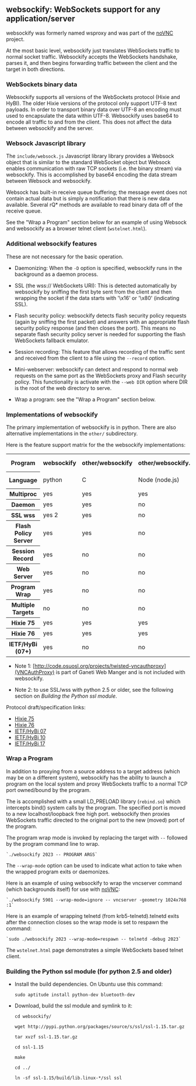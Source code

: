 ## websockify: WebSockets support for any application/server

websockify was formerly named wsproxy and was part of the
[noVNC](https://github.com/kanaka/noVNC) project.

At the most basic level, websockify just translates WebSockets traffic
to normal socket traffic. Websockify accepts the WebSockets handshake,
parses it, and then begins forwarding traffic between the client and
the target in both directions.

### WebSockets binary data

Websockify supports all versions of the WebSockets protocol (Hixie and
HyBI). The older Hixie versions of the protocol only support UTF-8
text payloads. In order to transport binary data over UTF-8 an
encoding must used to encapsulate the data within UTF-8. Websockify
uses base64 to encode all traffic to and from the client. This does
not affect the data between websockify and the server.

### Websock Javascript library

The `include/websock.js` Javascript library library provides a Websock
object that is similar to the standard WebSocket object but Websock
enables communication with raw TCP sockets (i.e. the binary stream)
via websockify. This is accomplished by base64 encoding the data
stream between Websock and websockify.

Websock has built-in receive queue buffering; the message event
does not contain actual data but is simply a notification that
there is new data available. Several rQ* methods are available to
read binary data off of the receive queue.

See the "Wrap a Program" section below for an example of using Websock
and websockify as a browser telnet client (`wstelnet.html`).


### Additional websockify features

These are not necessary for the basic operation.

* Daemonizing: When the `-D` option is specified, websockify runs
  in the background as a daemon process.

* SSL (the wss:// WebSockets URI): This is detected automatically by
  websockify by sniffing the first byte sent from the client and then
  wrapping the socket if the data starts with '\x16' or '\x80'
  (indicating SSL).

* Flash security policy: websockify detects flash security policy
  requests (again by sniffing the first packet) and answers with an
  appropriate flash security policy response (and then closes the
  port). This means no separate flash security policy server is needed
  for supporting the flash WebSockets fallback emulator.

* Session recording: This feature that allows recording of the traffic
  sent and received from the client to a file using the `--record`
  option.

* Mini-webserver: websockify can detect and respond to normal web
  requests on the same port as the WebSockets proxy and Flash security
  policy. This functionality is activate with the `--web DIR` option
  where DIR is the root of the web directory to serve.

* Wrap a program: see the "Wrap a Program" section below.


### Implementations of websockify

The primary implementation of websockify is in python. There are also
alternative implementations in the `other/` subdirectory.

Here is the feature support matrix for the the websockify
implementations:

<table>
    <tr>
        <th>Program</th>
        <th>websockify</th>
        <th>other/websockify</th>
        <th>other/websockify.js</th>
        <th>other/websockify.rb</th>
        <th>other/kumina</th>
        <th>VNCAuthProxy 1</th>
    </tr> <tr>
        <th>Language</th>
        <td>python</td>
        <td>C</td>
        <td>Node (node.js)</td>
        <td>Ruby</td>
        <td>C</td>
        <td>python (twisted)</td>
    </tr> <tr>
        <th>Multiproc</th>
        <td>yes</td>
        <td>yes</td>
        <td>yes</td>
        <td>no</td>
        <td>no</td>
        <td>yes</td>
    </tr> <tr>
        <th>Daemon</th>
        <td>yes</td>
        <td>yes</td>
        <td>no</td>
        <td>no</td>
        <td>no</td>
        <td>yes</td>
    </tr> <tr>
        <th>SSL wss</th>
        <td>yes 2</td>
        <td>yes</td>
        <td>no</td>
        <td>no</td>
        <td>no</td>
        <td>yes</td>
    </tr> <tr>
        <th>Flash Policy Server</th>
        <td>yes</td>
        <td>yes</td>
        <td>no</td>
        <td>no</td>
        <td>yes</td>
        <td>no</td>
    </tr> <tr>
        <th>Session Record</th>
        <td>yes</td>
        <td>no</td>
        <td>no</td>
        <td>no</td>
        <td>no</td>
        <td>no</td>
    </tr> <tr>
        <th>Web Server</th>
        <td>yes</td>
        <td>no</td>
        <td>no</td>
        <td>no</td>
        <td>no</td>
        <td>no</td>
    </tr> <tr>
        <th>Program Wrap</th>
        <td>yes</td>
        <td>no</td>
        <td>no</td>
        <td>no</td>
        <td>no</td>
        <td>no</td>
    </tr> <tr>
        <th>Multiple Targets</th>
        <td>no</td>
        <td>no</td>
        <td>no</td>
        <td>no</td>
        <td>yes</td>
        <td>no</td>
    </tr> <tr>
        <th>Hixie 75</th>
        <td>yes</td>
        <td>yes</td>
        <td>yes</td>
        <td>no</td>
        <td>no</td>
        <td>no</td>
    </tr> <tr>
        <th>Hixie 76</th>
        <td>yes</td>
        <td>yes</td>
        <td>yes</td>
        <td>yes</td>
        <td>yes</td>
        <td>yes</td>
    </tr> <tr>
        <th>IETF/HyBi (07+)</th>
        <td>yes</td>
        <td>no</td>
        <td>no</td>
        <td>no</td>
        <td>no</td>
        <td>yes</td>
    </tr>
</table>


* Note 1:
  [http://code.osuosl.org/projects/twisted-vncauthproxy](VNCAuthProxy)
  is part of Ganeti Web Manger and is not included with websockify.

* Note 2: to use SSL/wss with python 2.5 or older, see the following
  section on *Building the Python ssl module*.


Protocol draft/specification links:

* [Hixie 75](http://tools.ietf.org/html/draft-hixie-thewebsocketprotocol-75)
* [Hixie 76](http://tools.ietf.org/html/draft-hixie-thewebsocketprotocol-76)
* [IETF/HyBi 07](http://tools.ietf.org/html/draft-ietf-hybi-thewebsocketprotocol-07)
* [IETF/HyBi 10](http://tools.ietf.org/html/draft-ietf-hybi-thewebsocketprotocol-10)
* [IETF/HyBi 17](http://tools.ietf.org/html/draft-ietf-hybi-thewebsocketprotocol-17)

### Wrap a Program

In addition to proxying from a source address to a target address
(which may be on a different system), websockify has the ability to
launch a program on the local system and proxy WebSockets traffic to
a normal TCP port owned/bound by the program.

The is accomplished with a small LD_PRELOAD library (`rebind.so`)
which intercepts bind() system calls by the program. The specified
port is moved to a new localhost/loopback free high port. websockify
then proxies WebSockets traffic directed to the original port to the
new (moved) port of the program.

The program wrap mode is invoked by replacing the target with `--`
followed by the program command line to wrap.

    `./websockify 2023 -- PROGRAM ARGS`

The `--wrap-mode` option can be used to indicate what action to take
when the wrapped program exits or daemonizes.

Here is an example of using websockify to wrap the vncserver command
(which backgrounds itself) for use with
[noVNC](https://github.com/kanaka/noVNC):

    `./websockify 5901 --wrap-mode=ignore -- vncserver -geometry 1024x768 :1`

Here is an example of wrapping telnetd (from krb5-telnetd).telnetd
exits after the connection closes so the wrap mode is set to respawn
the command:

    `sudo ./websockify 2023 --wrap-mode=respawn -- telnetd -debug 2023`

The `wstelnet.html` page demonstrates a simple WebSockets based telnet
client.


### Building the Python ssl module (for python 2.5 and older)

* Install the build dependencies. On Ubuntu use this command:

    `sudo aptitude install python-dev bluetooth-dev`

* Download, build the ssl module and symlink to it:

    `cd websockify/`

    `wget http://pypi.python.org/packages/source/s/ssl/ssl-1.15.tar.gz`

    `tar xvzf ssl-1.15.tar.gz`

    `cd ssl-1.15`

    `make`

    `cd ../`

    `ln -sf ssl-1.15/build/lib.linux-*/ssl ssl`

